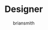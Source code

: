 ---
layout: person
image: brian.jpg
name: Brian Smith
author: briansmith
title: Designer
bio: Cj is a very smart person. There are also cool things about him. Like his beard (not pictured).
order: 5

social: 
  - account: twitter
    username: cjalvarado
  - account: facebook
    username: cjalvarado
  - account: instagram
    username: cjalvarado
  - account: spotify
    username: 1258104351

bio: "Executive leadership married with an irrational drive to create beautiful and previously unseen solutions and products that solve the world's problems. Checks all the boxes, started from the bottom now he's... here."
---